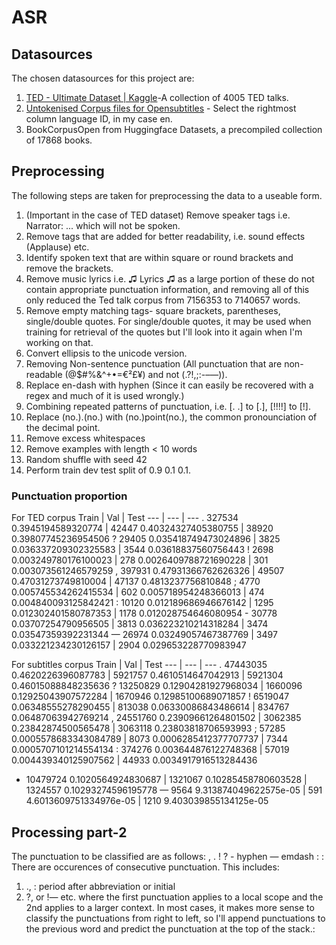 # ASR
## Datasources
The chosen datasources for this project are:
1. [TED - Ultimate Dataset | Kaggle](https://www.kaggle.com/miguelcorraljr/ted-ultimate-dataset)-A collection of 4005 TED talks.
2. [Untokenised Corpus files for Opensubtitles](http://opus.nlpl.eu/OpenSubtitles-v2018.php) - Select the rightmost column language ID, in my case en.
3. BookCorpusOpen from Huggingface Datasets, a precompiled collection of 17868 books.


## Preprocessing
The following steps are taken for preprocessing the data to a useable form.

1. (Important in the case of TED dataset) Remove speaker tags i.e. Narrator: ... which will not be spoken.
2. Remove tags that are added for better readability, i.e. sound effects (Applause) etc.
3. Identify spoken text that are within square or round brackets and remove the brackets.
4. Remove music lyrics i.e. ♫ Lyrics ♫ 
as a large portion of these do not contain appropriate punctuation information, and removing all of this only reduced the Ted talk corpus from 7156353 to 7140657 words.
5. Remove empty matching tags- square brackets, parentheses, single/double quotes. For single/double quotes, it may be used when training for retrieval of the quotes but I'll look into it again when I'm working on that.
6. Convert ellipsis to the unicode version.
7. Removing Non-sentence punctuation (All punctuation that are non-readable (@$#%&^+•=€²£¥) and not (.?!,;:-–—)).
8. Replace en-dash with hyphen (Since it can easily be recovered with a regex and much of it is used wrongly.)
8. Combining repeated patterns of punctuation, i.e. [. .] to [.], [!!!!] to [!].
9. Replace (no.).(no.) with (no.)<space>point<space>(no.), the common pronounciation of the decimal point.
10. Remove excess whitespaces
11. Remove examples with length < 10 words
12. Random shuffle with seed 42
13. Perform train dev test split of 0.9 0.1 0.1.

### Punctuation proportion
For TED corpus
Train | Val | Test
--- | --- | ---
. 327534 0.3945194589320774 | 42447 0.40324327405380755 | 38920  0.39807745236954506
? 29405 0.035418749473024896 | 3825 0.036337209302325583 | 3544 0.03618837560756443
! 2698 0.003249780176100023 | 278 0.0026409788721690228 | 301 0.003073561246579259
, 397931 0.47931366762626326 | 49507 0.47031273749810004 | 47137 0.4813237756810848
; 4770 0.005745534262415534 | 602 0.005718954248366013 | 474 0.004840093125842421
: 10120  0.012189686946676142 | 1295 0.012302401580787353 | 1178 0.012028754646080954
\- 30778 0.03707254790956505 | 3813 0.036223210214318284 | 3474 0.03547359392231344
— 26974 0.03249057467387769 | 3497 0.033221234230126157 | 2904 0.029653228770983947

For subtitles corpus
Train | Val | Test
--- | --- | ---
. 47443035 0.4620226396087783 | 5921757 0.4610514647042913 | 5921304 0.46015088848235636
? 13250829 0.12904281927968034 | 1660096 0.12925043907572284 | 1670946 0.12985100689071857
! 6519047 0.06348555278290455 | 813038 0.06330086843486614 | 834767 0.06487063942769214
, 24551760 0.23909661264801502 | 3062385 0.23842874500565478 | 3063118 0.23803818706593993
; 57285 0.0005578683343084789 | 8073 0.0006285412377707737 | 7344 0.0005707101214554134
: 374276 0.003644876122748368 | 57019 0.004439340125907562 | 44933 0.0034917916513284436
- 10479724 0.1020564924830687 | 1321067 0.10285458780603528 | 1324557 0.10293274596195778
— 9564 9.313874049622575e-05 | 591 4.6013609751334976e-05 | 1210 9.403039855134125e-05

## Processing part-2
The punctuation to be classified are as follows: , . ! ? - hyphen — emdash : :
There are occurences of consecutive punctuation. This includes: 
1. ., : period after abbreviation or initial
2. ?, or !— etc. where the first punctuation applies to a local scope and the 2nd applies to a larger context.
In most cases, it makes more sense to classify the punctuations from right to left, so I'll append punctuations to the previous word and predict the punctuation at the top of the stack.:
